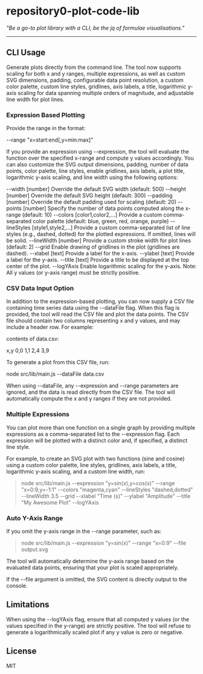 # repository0-plot-code-lib

_"Be a go-to plot library with a CLI, be the jq of formulae visualisations."_

---

## CLI Usage

Generate plots directly from the command line. The tool now supports scaling for both x and y ranges, multiple expressions, as well as custom SVG dimensions, padding, configurable data point resolution, a custom color palette, custom line styles, gridlines, axis labels, a title, logarithmic y-axis scaling for data spanning multiple orders of magnitude, and adjustable line width for plot lines.

### Expression Based Plotting

Provide the range in the format:

  --range "x=start:end[,y=min:max]"

If you provide an expression using --expression, the tool will evaluate the function over the specified x-range and compute y values accordingly. You can also customize the SVG output dimensions, padding, number of data points, color palette, line styles, enable gridlines, axis labels, a plot title, logarithmic y-axis scaling, and line width using the following options:

  --width [number]             Override the default SVG width (default: 500)
  --height [number]            Override the default SVG height (default: 300)
  --padding [number]           Override the default padding used for scaling (default: 20)
  --points [number]            Specify the number of data points computed along the x-range (default: 10)
  --colors [color1,color2,...] Provide a custom comma-separated color palette (default: blue, green, red, orange, purple)
  --lineStyles [style1,style2,...] Provide a custom comma-separated list of line styles (e.g., dashed, dotted) for the plotted expressions. If omitted, lines will be solid.
  --lineWidth [number]         Provide a custom stroke width for plot lines (default: 2)
  --grid                     Enable drawing of gridlines in the plot (gridlines are dashed).
  --xlabel [text]              Provide a label for the x-axis.
  --ylabel [text]              Provide a label for the y-axis.
  --title [text]               Provide a title to be displayed at the top center of the plot.
  --logYAxis                 Enable logarithmic scaling for the y-axis. Note: All y values (or y-axis range) must be strictly positive.

### CSV Data Input Option

In addition to the expression-based plotting, you can now supply a CSV file containing time series data using the --dataFile flag. When this flag is provided, the tool will read the CSV file and plot the data points. The CSV file should contain two columns representing x and y values, and may include a header row. For example:

contents of data.csv:

  x,y
  0,0
  1,1
  2,4
  3,9

To generate a plot from this CSV file, run:

  node src/lib/main.js --dataFile data.csv

When using --dataFile, any --expression and --range parameters are ignored, and the data is read directly from the CSV file. The tool will automatically compute the x and y ranges if they are not provided.

### Multiple Expressions

You can plot more than one function on a single graph by providing multiple expressions as a comma-separated list to the --expression flag. Each expression will be plotted with a distinct color and, if specified, a distinct line style.

For example, to create an SVG plot with two functions (sine and cosine) using a custom color palette, line styles, gridlines, axis labels, a title, logarithmic y-axis scaling, and a custom line width, run:

> node src/lib/main.js --expression "y=sin(x),y=cos(x)" --range "x=0:9,y=-1:1" --colors "magenta,cyan" --lineStyles "dashed,dotted" --lineWidth 3.5 --grid --xlabel "Time (s)" --ylabel "Amplitude" --title "My Awesome Plot" --logYAxis

### Auto Y-Axis Range

If you omit the y-axis range in the --range parameter, such as:

> node src/lib/main.js --expression "y=sin(x)" --range "x=0:9" --file output.svg

The tool will automatically determine the y-axis range based on the evaluated data points, ensuring that your plot is scaled appropriately.

If the --file argument is omitted, the SVG content is directly output to the console.

## Limitations

When using the --logYAxis flag, ensure that all computed y values (or the values specified in the y-range) are strictly positive. The tool will refuse to generate a logarithmically scaled plot if any y value is zero or negative.

## License

MIT
